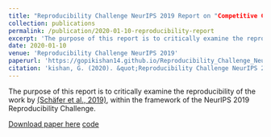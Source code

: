 ```yaml
---
title: "Reproducibility Challenge NeurIPS 2019 Report on "Competitive Gradient Descent""
collection: publications
permalink: /publication/2020-01-10-reproducibility-report
excerpt: 'The purpose of this report is to critically examine the reproducibility of the work by Schäfer et al., 2019), within the framework of the NeurIPS 2019 Reproducibility Challenge.'
date: 2020-01-10
venue: 'Reproducibility Challenge NeurIPS 2019'
paperurl: 'https://gopikishan14.github.io/Reproducibility_Challenge_NeurIPS_2019/index.html'
citation: 'kishan, G. (2020). &quot;Reproducibility Challenge NeurIPS 2019 Report on "Competitive Gradient Descent.&quot; <i>Reproducibility Challenge NeurIPS 2019</i>. 1(1).'
---
```

The purpose of this report is to critically examine the reproducibility of the
work by [(Schäfer et al., 2019)](https://arxiv.org/abs/1905.12103), within the framework of the NeurIPS 2019 Reproducibility Challenge.

[Download paper here](https://gopikishan14.github.io/Reproducibility_Challenge_NeurIPS_2019/index.html)
[code](https://github.com/GopiKishan14/Reproducibility_Challenge_NeurIPS_2019)
<!-- 
Recommended citation: kishan, G. (2020). "Reproducibility Challenge NeurIPS 2019 Report on
"Competitive Gradient Descent." <i>Reproducibility Challenge NeurIPS 2019</i>. 1(1). -->